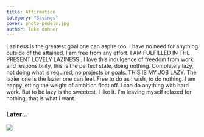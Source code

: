 ```yaml
---
title: Affirmation
category: "Sayings"
cover: photo-pedels.jpg
author: luke dohner
---
```



Laziness is the greatest goal one can aspire too. I have no need for anything outside of the attained. I am free from any effort.
 I AM FULFILLED IN THE PRESENT LOVELY LAZINESS .
I love this indulgence of freedom from work and responsibility, this is the perfect state, doing nothing. Completely lazy, not doing what is required, no projects or goals.
 THIS IS MY JOB LAZY.
The lazier one is the lazier one can feel. Free to do as I wish, to do nothing. I am happy letting the weight of ambition float off. 
I can do anything with hard work. But to be lazy is the sweetest. I like it. I'm leaving myself relaxed for nothing, that is what I want.
### Later...

![](photo-dollred.gif)



